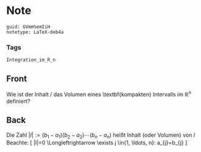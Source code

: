 # Note
```
guid: GVmm%emIiH
notetype: LaTeX-deb4a
```

### Tags
```
Integration_im_R_n
```

## Front
Wie ist der Inhalt / das Volumen eines \textbf{kompakten} Intervalls im $\mathbb{R}^n$ definiert?

## Back
Die Zahl $|I|:=\left(b_{1}-a_{1}\right)\left(b_{2}-a_{2}\right) \cdots\left(b_{n}-a_{n}\right)$ heißt Inhalt (oder Volumen) von $I$
Beachte:
\[
|I|=0 \Longleftrightarrow \exists j \in\{1, \ldots, n\}: a_{j}=b_{j}
\]
